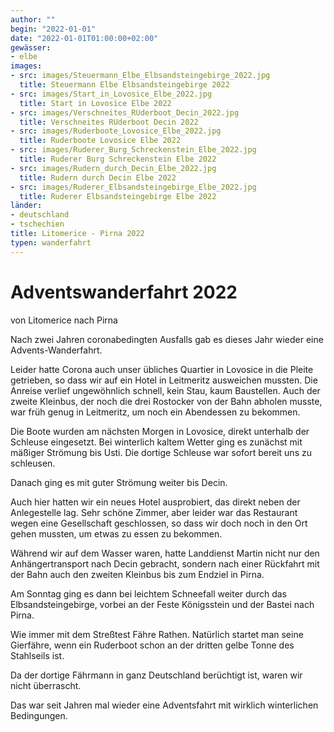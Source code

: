 ```yaml
---
author: ""
begin: "2022-01-01"
date: "2022-01-01T01:00:00+02:00"
gewässer: 
- elbe
images:
- src: images/Steuermann_Elbe_Elbsandsteingebirge_2022.jpg
  title: Steuermann Elbe Elbsandsteingebirge 2022
- src: images/Start_in_Lovosice_Elbe_2022.jpg
  title: Start in Lovosice Elbe 2022
- src: images/Verschneites_RUderboot_Decin_2022.jpg
  title: Verschneites RUderboot Decin 2022
- src: images/Ruderboote_Lovosice_Elbe_2022.jpg
  title: Ruderboote Lovosice Elbe 2022
- src: images/Ruderer_Burg_Schreckenstein_Elbe_2022.jpg
  title: Ruderer Burg Schreckenstein Elbe 2022
- src: images/Rudern_durch_Decin_Elbe_2022.jpg
  title: Rudern durch Decin Elbe 2022
- src: images/Ruderer_Elbsandsteingebirge_Elbe_2022.jpg
  title: Ruderer Elbsandsteingebirge Elbe 2022
länder:
- deutschland
- tschechien
title: Litomerice - Pirna 2022
typen: wanderfahrt
---
```



# Adventswanderfahrt 2022


von Litomerice nach Pirna

Nach zwei Jahren coronabedingten Ausfalls gab es dieses Jahr wieder eine Advents-Wanderfahrt.

Leider hatte Corona auch unser übliches Quartier in Lovosice in die Pleite getrieben, so dass wir auf ein Hotel in Leitmeritz ausweichen mussten. Die Anreise verlief ungewöhnlich schnell, kein Stau, kaum Baustellen. Auch der zweite Kleinbus, der noch die drei Rostocker von der Bahn abholen musste, war früh genug in Leitmeritz, um noch ein Abendessen zu bekommen.

Die Boote wurden am nächsten Morgen in Lovosice, direkt unterhalb der Schleuse eingesetzt. Bei winterlich kaltem Wetter ging es zunächst mit mäßiger Strömung bis Usti. Die dortige Schleuse war sofort bereit uns zu schleusen.

Danach ging es mit guter Strömung weiter bis Decin.

Auch hier hatten wir ein neues Hotel ausprobiert, das direkt neben der Anlegestelle lag. Sehr schöne Zimmer, aber leider war das Restaurant wegen eine Gesellschaft geschlossen, so dass wir doch noch in den Ort gehen mussten, um etwas zu essen zu bekommen.

Während wir auf dem Wasser waren, hatte Landdienst Martin nicht nur den Anhängertransport nach Decin gebracht, sondern nach einer Rückfahrt mit der Bahn auch den zweiten Kleinbus bis zum Endziel in Pirna.

Am Sonntag ging es dann bei leichtem Schneefall weiter durch das Elbsandsteingebirge, vorbei an der Feste Königsstein und der Bastei nach Pirna.

Wie immer mit dem Streßtest Fähre Rathen. Natürlich startet man seine Gierfähre, wenn ein Ruderboot schon an der dritten gelbe Tonne des Stahlseils ist.

Da der dortige Fährmann in ganz Deutschland berüchtigt ist, waren wir nicht überrascht.

Das war seit Jahren mal wieder eine Adventsfahrt mit wirklich winterlichen Bedingungen.
